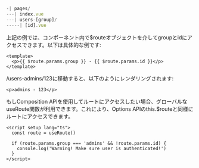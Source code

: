 ```ts []
-| pages/
---| index.vue
---| users-[group]/
-----| [id].vue
```

上記の例では、コンポーネント内で$routeオブジェクトを介してgroupとidにアクセスできます。以下は具体的な例です:

```vue []
<template>
  <p>{{ $route.params.group }} - {{ $route.params.id }}</p>
</template>
```

/users-admins/123に移動すると、以下のようにレンダリングされます:

```vue []
<p>admins - 123</p>
```

もしComposition APIを使用してルートにアクセスしたい場合、グローバルなuseRoute関数が利用できます。これにより、Options APIのthis.$routeと同様にルートにアクセスできます。

```vue []
<script setup lang="ts">
  const route = useRoute()

  if (route.params.group === 'admins' && !route.params.id) {
    console.log('Warning! Make sure user is authenticated!')
  }
</script>
```


